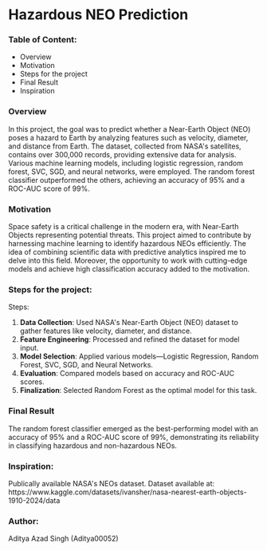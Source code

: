 <h1>Hazardous NEO Prediction</h1>

<h3>Table of Content:</h3>
<ul>
  <li>Overview</li>
  <li>Motivation</li>
  <li>Steps for the project</li>
  <li>Final Result</li>
  <li>Inspiration</li>
</ul>


<h3>Overview</h3>
<p>In this project, the goal was to predict whether a Near-Earth Object (NEO) poses a hazard to Earth by analyzing features such as velocity, diameter, and distance from Earth. The dataset, collected from NASA's satellites, contains over 300,000 records, providing extensive data for analysis. Various machine learning models, including logistic regression, random forest, SVC, SGD, and neural networks, were employed. The random forest classifier outperformed the others, achieving an accuracy of 95% and a ROC-AUC score of 99%.</p>


<h3>Motivation</h3>
<p>Space safety is a critical challenge in the modern era, with Near-Earth Objects representing potential threats. This project aimed to contribute by harnessing machine learning to identify hazardous NEOs efficiently. The idea of combining scientific data with predictive analytics inspired me to delve into this field. Moreover, the opportunity to work with cutting-edge models and achieve high classification accuracy added to the motivation.</p>


<h3>Steps for the project:</h3>
<p>Steps:</p>
<ol>
  <li><b>Data Collection</b>: Used NASA's Near-Earth Object (NEO) dataset to gather features like velocity, diameter, and distance.</li>
  <li><b>Feature Engineering</b>: Processed and refined the dataset for model input.</li>
  <li><b>Model Selection</b>: Applied various models—Logistic Regression, Random Forest, SVC, SGD, and Neural Networks.</li>
  <li><b>Evaluation</b>: Compared models based on accuracy and ROC-AUC scores.</li>
  <li><b>Finalization</b>: Selected Random Forest as the optimal model for this task.</li>
</ol>


<h3>Final Result</h3>
<p>The random forest classifier emerged as the best-performing model with an accuracy of 95% and a ROC-AUC score of 99%, demonstrating its reliability in classifying hazardous and non-hazardous NEOs.</p>


<h3>Inspiration:</h3>
<p>Publically available NASA's NEOs dataset. Dataset available at: https://www.kaggle.com/datasets/ivansher/nasa-nearest-earth-objects-1910-2024/data</p>


<h3>Author:</h3>
<p>Aditya Azad Singh (Aditya00052)</p>
